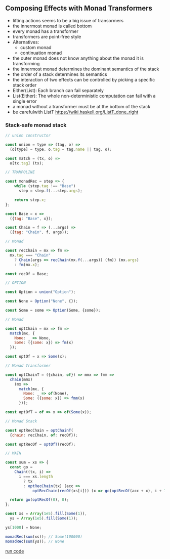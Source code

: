 ## Composing Effects with Monad Transformers

* lifting actions seems to be a big issue of transormers
* the innermost monad is called bottom
* every monad has a transformer
* transformers are point-free style
* Alternatives:
  * custom monad
  * continuation monad
* the outer monad does not know anything about the monad it is transforming
* the innermost monad determines the dominant semantics of the stack
* the order of a stack determines its semantics
* the interaction of two effects can be controlled by picking a specific stack order
* Either(List):  Each branch can fail separately
* List(Either): The whole non-deterministic computation can fail with a single error
* a monad without a transformer must be at the bottom of the stack
* be carefulwith ListT https://wiki.haskell.org/ListT_done_right

### Stack-safe monad stack

```javascript
// union constructor

const union = type => (tag, o) =>
  (o[type] = type, o.tag = tag.name || tag, o);

const match = (tx, o) =>
  o[tx.tag] (tx);

// TRAMPOLINE

const monadRec = step => {
    while (step.tag !== "Base")
      step = step.f(...step.args);

    return step.x;
};

const Base = x =>
  ({tag: "Base", x});

const Chain = f => (...args) =>
  ({tag: "Chain", f, args});

// Monad

const recChain = mx => fm =>
  mx.tag === "Chain"
    ? Chain(args => recChain(mx.f(...args)) (fm)) (mx.args)
    : fm(mx.x);

const recOf = Base;

// OPTION

const Option = union("Option");

const None = Option("None", {});

const Some = some => Option(Some, {some});

// Monad

const optChain = mx => fm =>
  match(mx, {
    None: _ => None,
    Some: ({some: x}) => fm(x)
  });

const optOf = x => Some(x);

// Monad Transformer

const optChainT = ({chain, of}) => mmx => fmm =>
  chain(mmx)
    (mx =>
      match(mx, {
        None: _ => of(None),
        Some: ({some: x}) => fmm(x)
      }));

const optOfT = of => x => of(Some(x));

// Monad Stack

const optRecChain = optChainT(
  {chain: recChain, of: recOf});

const optRecOf = optOfT(recOf);

// MAIN

const sum = xs => {
  const go =
    Chain((tx, i) =>
      i === xs.length
        ? tx
        : optRecChain(tx) (acc =>
            optRecChain(recOf(xs[i])) (x => go(optRecOf(acc + x), i + 1))));

  return go(optRecOf(0), 0);
};

const xs = Array(1e5).fill(Some(1)),
  ys = Array(1e5).fill(Some(1));

ys[1000] = None;

monadRec(sum(xs)); // Some(100000)
monadRec(sum(ys)); // None
```
[run code](https://repl.it/@scriptum/FrizzyWornFormulas)
